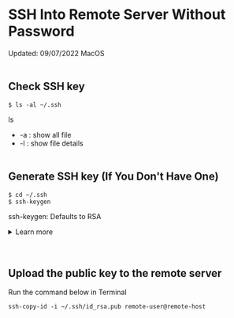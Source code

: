 # SSH Into Remote Server Without Password

Updated: 09/07/2022
MacOS
<br></br>

## Check SSH key

```
$ ls -al ~/.ssh
```

ls

* -a : show all file
* -l : show file details
<br></br>

## Generate SSH key (If You Don't Have One)

```
$ cd ~/.ssh
$ ssh-keygen
```

ssh-keygen: 
Defaults to RSA


<details>
  <summary>Learn more</summary>
  
* RSA (Rivest–Shamir–Adleman)is one of the first public-key cryptosystems and is widely used for secure data transmission. It's security relies on integer factorization, so a secure RNG (Random Number Generator) is never needed. Compared to DSA, RSA is faster for signature validation but slower for generation.

* DSA (Digital Signature Algorithm) is a Federal Information Processing Standard for digital signatures. It's security relies on a discrete logarithmic problem. Compared to RSA, DSA is faster for signature generation but slower for validation. Security can be broken if bad number generators are used.

* ECDSA (Elliptical curve Digital Signature Algorithm) is an Elliptic Curve implementation of DSA (Digital Signature Algorithm). Elliptic curve cryptography is able to provide the relatively the same level of security level as RSA with a smaller key. It also shares the disadvantage of DSA of being sensitive to bad RNGs.

* EdDSA (Edwards-curve Digital Signature Algorithm) is a digital signature scheme using a variant of Schnorr signature based on Twisted Edwards curves. Signature creation is deterministic in EdDSA and its security is based on the intractability of certain discrete logarithm problems, so it's safer than DSA & ECDSA which requires high quality randomness for each and every signature.

* Ed25519, is the EdDSA signature scheme, but using SHA-512/256 and Curve25519; it's a secure elliptical curve that offers better security than DSA, ECDSA, & EdDSA, plus has better performance (not humanly noticeable).
</details>
<br></br>

## Upload the public key to the remote server
Run the command below in Terminal

```
ssh-copy-id -i ~/.ssh/id_rsa.pub remote-user@remote-host
```
